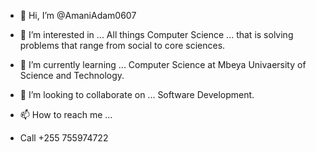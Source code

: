 - 👋 Hi, I’m @AmaniAdam0607
- 👀 I’m interested in ...
All things Computer Science ... that is solving problems that range from social to core sciences.

- 🌱 I’m currently learning ...
Computer Science at Mbeya Univaersity of Science and Technology.

- 💞️ I’m looking to collaborate on ...
Software Development.

- 📫 How to reach me ...
- Call +255 755974722

<!---
Well in that case am a Christian and in Love with a Gynecologist .
